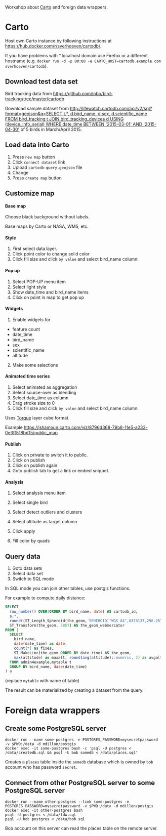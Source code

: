 Workshop about [Carto](https://carto.com) and foreign data wrappers.

# Carto

Host own Carto instance by following instructions at https://hub.docker.com/r/sverhoeven/cartodb/.

If you have problems with \*.localhost domain use Firefox or a different hostname (e.g. `docker run -d -p 80:80 -e CARTO_HOST=cartodb.example.com sverhoeven/cartodb`).

## Download test data set

Bird tracking data from https://github.com/inbo/bird-tracking/tree/master/cartodb

Download sample dataset from [http://lifewatch.cartodb.com/api/v2/sql?format=geojson&q=SELECT t.*, d.bird_name, d.sex, d.scientific_name FROM bird_tracking t JOIN bird_tracking_devices d USING (device_info_serial) WHERE date_time BETWEEN '2015-03-01' AND '2015-04-30'](http://lifewatch.cartodb.com/api/v2/sql?format=geojson&q=SELECT%20t.*%2C%20d.bird_name%2C%20d.sex%2C%20d.scientific_name%20FROM%20bird_tracking%20t%20JOIN%20bird_tracking_devices%20d%20USING%20%28device_info_serial%29%20WHERE%20date_time%20BETWEEN%20%272015-03-01%27%20AND%20%272015-04-30%27) of 5 birds in March/April 2015.

## Load data into Carto

1. Press `new map` button
2. Click `connect dataset` link
3. Upload `cartodb-query.geojson` file
4. Change
5. Press `create map` button

## Customize map

#### Base map

Choose black background without labels.

Base maps by Carto or NASA, WMS, etc.

#### Style

1. First select data layer.
2. Click point color to change solid color
3. Click fill size and click `by value` and select bird_name column.

#### Pop up

1. Select POP-UP menu item
2. Select light style
3. Show date_time and bird_name items
4. Click on point in map to get pop up

#### Widgets

1. Enable widgets for
  * feature count
  * date_time
  * bird_name
  * sex
  * scientific_name
  * altitude

2. Make some selections

#### Animated time series

1. Select animated as aggregation
2. Select source-over as blending
3. Select date_time as column
4. Drag stroke size to 0
5. Click fill size and click `by value` and select bird_name column.

Uses [Torque](https://github.com/CartoDB/torque) layer cube format.

Example https://jshamoun.carto.com/viz/8796d368-79b8-11e5-a233-0e3ff518bd15/public_map

#### Publish

1. Click on private to switch it to public.
2. Click on publish
3. Click on publish again
4. Goto publish tab to get a link or embed snippet.

#### Analysis

1. Select analysis menu item
2. Select single bird
2. Select detect outliers and clusters
3. Select altitude as target column
4. Click apply

5. Fill color by quads

## Query data

1. Goto data sets
2. Select data set
3. Switch to SQL mode

In SQL mode you can join other tables, use postgis functions.

For example to compute daily distance:
```sql
SELECT 
  row_number() OVER(ORDER BY bird_name, date) AS cartodb_id,
  a.*,
  round((ST_Length_Spheroid(the_geom,'SPHEROID["WGS 84",6378137,298.257223563]')/1000.0)::numeric, 3) AS distance,
  ST_Transform(the_geom, 3857) AS the_geom_webmercator
FROM (
  SELECT
    bird_name,
    date(date_time) as date,
    count(*) as fixes,
    ST_MakeLine(the_geom ORDER BY date_time) AS the_geom,
    max(altitude) as maxalt, round(avg(altitude)::numeric, 2) as avgalt, min(altitude) as minalt
  FROM admin4example.mytable t  
  GROUP BY bird_name, date(date_time)
) a
```
(replace `mytable` with name of table)

The result can be materialized by creating a dataset from the query.

# Foreign data wrappers

## Create some PostgreSQL server

```
docker run --name some-postgres -e POSTGRES_PASSWORD=mysecretpassword -v $PWD:/data -d mdillon/postgis
docker exec -it some-postgres bash -c 'psql -U postgres < /data/createdb.sql && psql -U bob somedb < /data/places.sql'
```

Creates a `places` table inside the `somedb` database which is owned by `bob` account who has password `secret`.

## Connect from other PostgreSQL server to some PostgreSQL server

```
docker run --name other-postgres --link some-postgres -e POSTGRES_PASSWORD=mysecretpassword -v $PWD:/data -d mdillon/postgis
docker exec -it other-postgres bash
psql -U postgres < /data/fdw.sql
psql -U bob postgres < /data/bob.sql
```

Bob account on this server can read the places table on the remote server.
